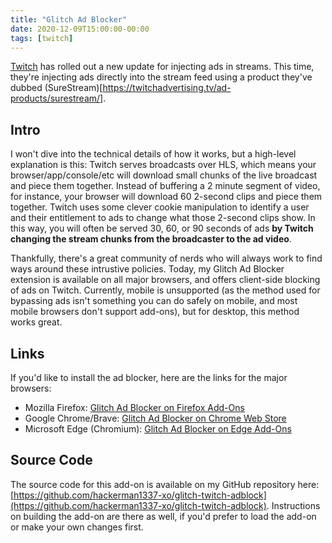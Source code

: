 ```yaml
---
title: "Glitch Ad Blocker"
date: 2020-12-09T15:00:00-00:00
tags: [twitch]
---
```


[Twitch](https://twitch.tv) has rolled out a new update for injecting ads in streams. This time, they're injecting ads directly into the stream feed using a product they've dubbed (SureStream)[https://twitchadvertising.tv/ad-products/surestream/].

## Intro

I won't dive into the technical details of how it works, but a high-level explanation is this: Twitch serves broadcasts over HLS, which means your browser/app/console/etc will download small chunks of the live broadcast and piece them together. Instead of buffering a 2 minute segment of video, for instance, your browser will download 60 2-second clips and piece them together. Twitch uses some clever cookie manipulation to identify a user and their entitlement to ads to change what those 2-second clips show. In this way, you will often be served 30, 60, or 90 seconds of ads **by Twitch changing the stream chunks from the broadcaster to the ad video**.

Thankfully, there's a great community of nerds who will always work to find ways around these intrustive policies. Today, my Glitch Ad Blocker extension is available on all major browsers, and offers client-side blocking of ads on Twitch. Currently, mobile is unsupported (as the method used for bypassing ads isn't something you can do safely on mobile, and most mobile browsers don't support add-ons), but for desktop, this method works great.

## Links

If you'd like to install the ad blocker, here are the links for the major browsers:

- Mozilla Firefox: [Glitch Ad Blocker on Firefox Add-Ons](https://addons.mozilla.org/en-US/firefox/addon/glitch-ad-blocker/)
- Google Chrome/Brave: [Glitch Ad Blocker on Chrome Web Store](https://chrome.google.com/webstore/detail/glitch-ad-blocker/lipdfgjnoaojanblcgnjfiiognpihldc)
- Microsoft Edge (Chromium): [Glitch Ad Blocker on Edge Add-Ons](https://microsoftedge.microsoft.com/addons/detail/glitch-ad-blocker/ebbdhbccddkbnpoffagbekcjohamjhgd)

## Source Code

The source code for this add-on is available on my GitHub repository here: [https://github.com/hackerman1337-xo/glitch-twitch-adblock](https://github.com/hackerman1337-xo/glitch-twitch-adblock). Instructions on building the add-on are there as well, if you'd prefer to load the add-on or make your own changes first.